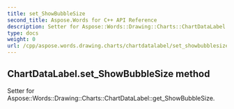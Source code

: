 ```yaml
---
title: set_ShowBubbleSize
second_title: Aspose.Words for C++ API Reference
description: Setter for Aspose::Words::Drawing::Charts::ChartDataLabel::get_ShowBubbleSize. 
type: docs
weight: 0
url: /cpp/aspose.words.drawing.charts/chartdatalabel/set_showbubblesize/
---
```

## ChartDataLabel.set_ShowBubbleSize method


Setter for Aspose::Words::Drawing::Charts::ChartDataLabel::get_ShowBubbleSize. 

